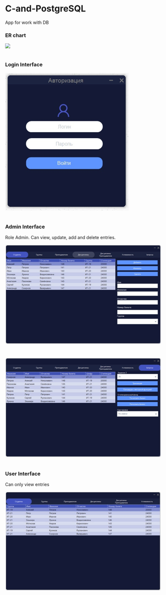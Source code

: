 # C-and-PostgreSQL
App for work with DB


### ER сhart
<div>
  <img src="https://user-images.githubusercontent.com/87932748/159129581-c67a75d3-d0b9-4338-b29b-b19218e8f5a0.jpg" width="500">
</div>

<h1 align="center"></h1>

### Login Interface
![Login Form](images/1.jpg)

<h1 align="center"></h1>

### Admin Interface

Role Admin. Can view, update, add and delete entries.

![Admin Interface](images/2.jpg)

<h1 align="center"></h1>

![Admin Interface](images/3.jpg)

<h1 align="center"></h1>

### User Interface

Can only view entries

![User interface](images/4.jpg)


